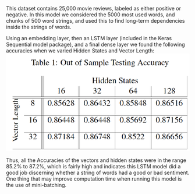 This dataset contains 25,000 movie reviews, labeled as either positive or negative. 
In this model we considered the 5000 most used words, and chunks of 500 word strings, and used this to find long-term dependencies inside the strings of words.

Using an embedding layer, then an LSTM layer (included in the Keras Sequential model package), and a final dense layer we found the following accuracies when we varied Hidden States and Vector Length:
![accuracy-results](/accuracy-results.png)


Thus, all the Accuracies of the vectors and hidden states were in the range 85.2% to 87.2%, which is fairly high and indicates this LSTM model did a good job discerning whether a string of words had a good or bad sentiment. 
One thing that may improve computation time when running this model is the use of mini-batching. 
